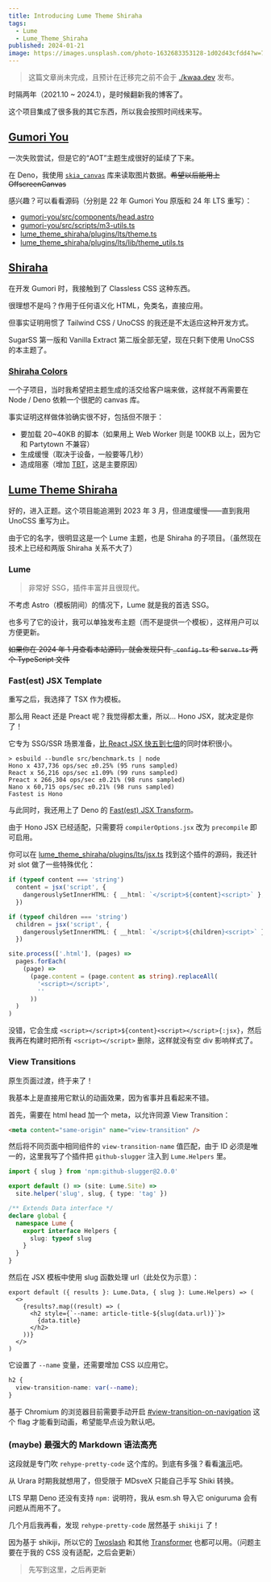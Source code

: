 ```yaml
---
title: Introducing Lume Theme Shiraha
tags:
  - Lume
  - Lume_Theme_Shiraha
published: 2024-01-21
image: https://images.unsplash.com/photo-1632683353128-1d02d43cfdd4?w=720
---
```


> 这篇文章尚未完成，且预计在迁移完之前不会于 [./kwaa.dev](https://kwaa.dev) 发布。

时隔两年（2021.10 ~ 2024.1），是时候翻新我的博客了。

这个项目集成了很多我的其它东西，所以我会按照时间线来写。

## [Gumori You](https://github.com/importantimport/gumori-you)

一次失败尝试，但是它的“AOT”主题生成很好的延续了下来。

在 Deno，我使用 [`skia_canvas`](https://deno.land/x/skia_canvas) 库来读取图片数据。~~希望以后能用上 OffscreenCanvas~~

感兴趣？可以看看源码（分别是 22 年 Gumori You 原版和 24 年 LTS 重写）：

- [gumori-you/src/components/head.astro](https://github.com/importantimport/gumori-you/blob/main/src/components/head.astro)
- [gumori-you/src/scripts/m3-utils.ts](https://github.com/importantimport/gumori-you/blob/main/src/scripts/m3-utils.ts)
- [lume_theme_shiraha/plugins/lts/theme.ts](https://github.com/importantimport/lume_theme_shiraha/blob/main/plugins/lts/theme.ts)
- [lume_theme_shiraha/plugins/lts/lib/theme_utils.ts](https://github.com/importantimport/lume_theme_shiraha/blob/main/plugins/lts/lib/theme_utils.ts)

## [Shiraha](https://github.com/importantimport/shiraha)

在开发 Gumori 时，我接触到了 Classless CSS 这种东西。

很理想不是吗？作用于任何语义化 HTML，免类名，直接应用。

但事实证明用惯了 Tailwind CSS / UnoCSS 的我还是不太适应这种开发方式。

SugarSS 第一版和 Vanilla Extract 第二版全部无望，现在只剩下使用 UnoCSS 的本主题了。

### [Shiraha Colors](https://github.com/importantimport/shiraha/tree/main/packages/shiraha-colors)

一个子项目，当时我希望把主题生成的活交给客户端来做，这样就不再需要在 Node / Deno 依赖一个很肥的 canvas 库。

事实证明这样做体验确实很不好，包括但不限于：

- 要加载 20~40KB 的脚本（如果用上 Web Worker 则是 100KB 以上，因为它和 Partytown 不兼容）
- 生成缓慢（取决于设备，一般要等几秒）
- 造成阻塞（增加 [TBT](https://web.dev/articles/tbt)，这是主要原因）

## [Lume Theme Shiraha](https://github.com/importantimport/lume_theme_shiraha)

好的，进入正题。这个项目能追溯到 2023 年 3 月，但进度缓慢——直到我用 UnoCSS 重写为止。

由于它的名字，很明显这是一个 Lume 主题，也是 Shiraha 的子项目。（虽然现在技术上已经和两版 Shiraha 关系不大了）

### Lume

> 非常好 SSG，插件丰富并且很现代。

不考虑 Astro（模板阴间）的情况下，Lume 就是我的首选 SSG。

也多亏了它的设计，我可以单独发布主题（而不是提供一个模板），这样用户可以方便更新。

~~如果你在 2024 年 1 月查看本站源码，就会发现只有 `_config.ts` 和 `serve.ts` 两个 TypeScript 文件~~

### Fast(est) JSX Template

重写之后，我选择了 TSX 作为模板。

那么用 React 还是 Preact 呢？我觉得都太重，所以... Hono JSX，就决定是你了！

它专为 SSG/SSR 场景准备，[比 React JSX 快五到七倍](https://github.com/honojs/hono/pull/1768)的同时体积很小。

```
> esbuild --bundle src/benchmark.ts | node
Hono x 437,736 ops/sec ±0.25% (95 runs sampled)
React x 56,216 ops/sec ±1.09% (99 runs sampled)
Preact x 266,304 ops/sec ±0.21% (98 runs sampled)
Nano x 60,715 ops/sec ±0.21% (98 runs sampled)
Fastest is Hono
```

与此同时，我还用上了 Deno 的 [Fast(est) JSX Transform](https://deno.com/blog/v1.38#fastest-jsx-transform)。

由于 Hono JSX 已经适配，只需要将 `compilerOptions.jsx` 改为 `precompile` 即可启用。

你可以在 [lume_theme_shiraha/plugins/lts/jsx.ts](https://github.com/importantimport/lume_theme_shiraha/blob/main/plugins/lts/jsx.ts) 找到这个插件的源码，我还针对 slot 做了一些特殊优化：

```ts
if (typeof content === 'string')
  content = jsx('script', {
    dangerouslySetInnerHTML: { __html: `</script>${content}<script>` },
  })

if (typeof children === 'string')
  children = jsx('script', {
    dangerouslySetInnerHTML: { __html: `</script>${children}<script>` },
  })

site.process(['.html'], (pages) =>
  pages.forEach(
    (page) =>
      (page.content = (page.content as string).replaceAll(
        '<script></script>',
        ''
      ))
  )
)
```

没错，它会生成 `<script></script>${content}<script></script>{:jsx}`，然后我再在构建时把所有 `<script></script>` 删除，这样就没有空 div 影响样式了。

### View Transitions

原生页面过渡，终于来了！

我基本上是直接用它默认的动画效果，因为省事并且看起来不错。

首先，需要在 html head 加一个 meta，以允许同源 View Transition：

```html
<meta content="same-origin" name="view-transition" />
```

然后将不同页面中相同组件的 `view-transition-name` 值匹配，由于 ID 必须是唯一的，这里我写了个插件把 `github-slugger` 注入到 `Lume.Helpers` 里。

```ts title="plugins/helpers/slug.ts"
import { slug } from 'npm:github-slugger@2.0.0'

export default () => (site: Lume.Site) =>
  site.helper('slug', slug, { type: 'tag' })

/** Extends Data interface */
declare global {
  namespace Lume {
    export interface Helpers {
      slug: typeof slug
    }
  }
}
```

然后在 JSX 模板中使用 slug 函数处理 url（此处仅为示意）：

```tsx
export default ({ results }: Lume.Data, { slug }: Lume.Helpers) => (
  <>
    {results?.map((result) => (
      <h2 style={`--name: article-title-${slug(data.url)}`}>
        {data.title}
      </h2>
    ))}
  </>
)
```

它设置了 `--name` 变量，还需要增加 CSS 以应用它。

```css
h2 {
  view-transition-name: var(--name);
}
```

基于 Chromium 的浏览器目前需要手动开启 [#view-transition-on-navigation](chrome://flags/#view-transition-on-navigation) 这个 flag 才能看到动画，希望能早点设为默认吧。

### (maybe) 最强大的 Markdown 语法高亮

这段就是专门吹 `rehype-pretty-code` 这个库的。到底有多强？看看[演示](https://rehype-pretty-code.netlify.app/)吧。

从 Urara 时期我就想用了，但受限于 MDsveX 只能自己手写 Shiki 转换。

LTS 早期 Deno 还没有支持 `npm:` 说明符，我从 esm.sh 导入它 oniguruma 会有问题从而用不了。

几个月后我再看，发现 `rehype-pretty-code` 居然基于 `shikiji` 了！

因为基于 shikiji，所以它的 [Twoslash](https://shikiji.netlify.app/packages/twoslash) 和其他 [Transformer](https://shikiji.netlify.app/packages/transformers) 也都可以用。（问题主要在于我的 CSS 没有适配，之后会更新）

> 先写到这里，之后再更新
